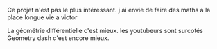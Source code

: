 Ce projet n'est pas le plus intéressant.
j ai envie de faire des maths a la place
longue vie a victor

La géométrie différentielle c'est mieux.
les youtubeurs sont surcotés
Geometry dash c'est encore mieux.
